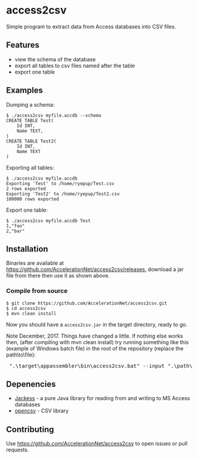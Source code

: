 # access2csv

Simple program to extract data from Access databases into CSV files.

## Features

 * view the schema of the database
 * export all tables to csv files named after the table
 * export one table

## Examples

Dumping a schema:

    $ ./access2csv myfile.accdb --schema	
	CREATE TABLE Test(
		Id INT,
		Name TEXT,
	)
	CREATE TABLE Test2(
		Id INT,
		Name TEXT
	)
	
Exporting all tables:

    $ ./access2csv myfile.accdb
	Exporting 'Test' to /home/ryepup/Test.csv
	2 rows exported
	Exporting 'Test2' to /home/ryepup/Test2.csv
	100000 rows exported
	
Export one table:

    $ ./access2csv myfile.accdb Test
	1,"foo"
	2,"bar"

## Installation

Binaries are available at
https://github.com/AccelerationNet/access2csv/releases, download a jar
file from there then use it as shown above.

### Compile from source

    $ git clone https://github.com/AccelerationNet/access2csv.git
    $ cd access2csv
    $ mvn clean install
	
Now you should have a `access2csv.jar` in the target directory, ready to go.

Note December, 2017. Things have changed a little. If nothing else works then, (after compiling with mvn clean install) try running something 
like this (example of Windows batch file) in the root of the repository (replace the path\to\file):
<pre> ".\target\appassembler\bin\access2csv.bat" --input ".\path\to\file" --output . --write-null NULL --quote-all false --schema --with-header </pre>


## Depenencies

 * [Jackess](http://jackcess.sourceforge.net/) - a pure Java library
   for reading from and writing to MS Access databases
 * [opencsv](http://opencsv.sourceforge.net/) - CSV library

## Contributing

Use https://github.com/AccelerationNet/access2csv to open issues or
pull requests.
